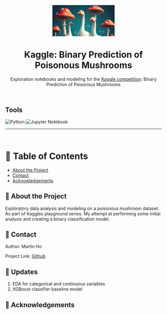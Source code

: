 <div align="center">

  <img src="assets/header.png" alt="logo" width="200" height="auto" />
  <h1>Kaggle: Binary Prediction of Poisonous Mushrooms</h1>
  
  <p>
    Exploration notebooks and modeling for the <a href="https://www.kaggle.com/competitions/playground-series-s4e8/overview">Kaggle competition</a>: Binary Prediction of Poisonous Mushrooms
  </p>

</div>

<br />

<!-- Badges -->

## Tools

![Python](https://img.shields.io/badge/python-3670A0?style=for-the-badge&logo=python&logoColor=ffdd54)
![Jupyter Notebook](https://img.shields.io/badge/jupyter-%23FA0F00.svg?style=for-the-badge&logo=jupyter&logoColor=white)

---

<br />

<!-- Table of Contents -->

# :notebook_with_decorative_cover: Table of Contents

- [About the Project](#star2-about-the-project)
- [Contact](#handshake-contact)
- [Acknowledgements](#gem-acknowledgements)

<!-- About the Project -->

## :star2: About the Project

Exploratory data analysis and modeling on a poisonous mushroom dataset. As part of Kaggles playground series. My attempt at performing some initial analysis and creating a binary classification model.

## :handshake: Contact

Author: Martin Ho

Project Link: [Github](https://github.com/minimartzz/poison-mushrooms)

<!-- Updates -->

## :mega: Updates

1. EDA for categorical and continuous variables
2. XGBoost classifier baseline model

<!-- Acknowledgments -->

## :gem: Acknowledgements
